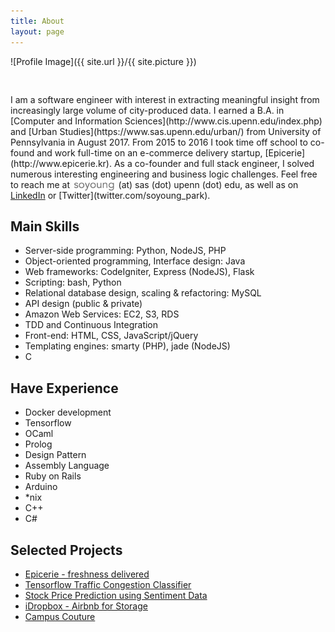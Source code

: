```yaml
---
title: About
layout: page
---
```

![Profile Image]({{ site.url }}/{{ site.picture }})

<p style="padding-top:30px;">I am a software engineer with interest in extracting meaningful insight from increasingly large volume of city-produced data. I earned a B.A. in [Computer and Information Sciences](http://www.cis.upenn.edu/index.php) and [Urban Studies](https://www.sas.upenn.edu/urban/) from University of Pennsylvania in August 2017. From 2015 to 2016 I took time off school to co-found and work full-time on an e-commerce delivery startup, [Epicerie](http://www.epicerie.kr). As a co-founder and full stack engineer, I solved numerous interesting engineering and business logic challenges. Feel free to reach me at <img style="height:20px; width:auto; display: inline-block; margin-bottom: -7px;" src="/assets/images/yosoy.png"/> (at) sas (dot) upenn (dot) edu, as well as on <a href="linkedin.com/soyoungpark05">LinkedIn</a> or [Twitter](twitter.com/soyoung_park). </p>

<h2>Main Skills</h2>

<ul class="skill-list">
	<li>Server-side programming: Python, NodeJS, PHP</li>
	<li>Object-oriented programming, Interface design: Java</li>
	<li>Web frameworks: CodeIgniter, Express (NodeJS), Flask</li>
	<li>Scripting: bash, Python</li>
	<li>Relational database design, scaling &amp; refactoring: MySQL</li>
	<li>API design (public &amp; private)</li>
	<li>Amazon Web Services: EC2, S3, RDS</li>
	<li>TDD and Continuous Integration</li>
	<li>Front-end: HTML, CSS, JavaScript/jQuery</li>
	<li>Templating engines: smarty (PHP), jade (NodeJS)</li>
	<li>C</li>
</ul>

<h2>Have Experience</h2>

<ul class="skill-list">
	<li>Docker development</li>
	<li>Tensorflow</li>
	<li>OCaml</li>
	<li>Prolog</li>
	<li>Design Pattern</li>
	<li>Assembly Language</li>
	<li>Ruby on Rails</li>
	<li>Arduino</li>
	<li>*nix</li>
	<li>C++</li>
	<li>C#</li>
</ul>

<h2>Selected Projects</h2>

<ul>
	<li><a href="http://epicerie.kr">Epicerie - freshness delivered</a></li>
	<li><a href="../tensorflow-traffic-congestion">Tensorflow Traffic Congestion Classifier</a></li>
	<li><a href="https://devpost.com/software/hackmit-stock-price-prediction">Stock Price Prediction using Sentiment Data</a></li>
	<li><a href="https://devpost.com/software/idropbox-048ri5">iDropbox - Airbnb for Storage</a></li>
	<li><a href="https://devpost.com/software/campus-couture">Campus Couture</a></li>
</ul>
